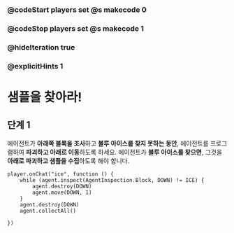 ### @codeStart players set @s makecode 0
### @codeStop players set @s makecode 1

### @hideIteration true 
### @explicitHints 1


# 샘플을 찾아라!

## 단계 1
에이전트가 **아래쪽 블록을 조사**하고 **블루 아이스를 찾지 못하는 동안**, 에이전트를 프로그램하여 **파괴하고 아래로 이동**하도록 하세요. 에이전트가 **블루 아이스를 찾으면**, 그것을 **아래로 파괴하고 샘플을 수집**하도록 해야 합니다.

```ghost 
player.onChat("ice", function () {
    while (agent.inspect(AgentInspection.Block, DOWN) != ICE) {
        agent.destroy(DOWN)
        agent.move(DOWN, 1)
    }
    agent.destroy(DOWN)
    agent.collectAll()
    
})
```

